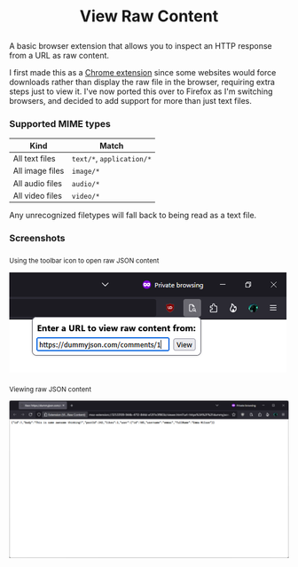 # <p align=center>View Raw Content</p>

A basic browser extension that allows you to inspect an HTTP response from a URL as raw content.

I first made this as a [Chrome extension](https://github.com/AngelWyvern/view-raw-ext) since some websites would force downloads rather than display the raw file in the browser, requiring extra steps just to view it. I've now ported this over to Firefox as I'm switching browsers, and decided to add support for more than just text files.

### Supported MIME types

|      Kind       |           Match           |
|-----------------|---------------------------|
| All text files  | `text/*`, `application/*` |
| All image files | `image/*`                 |
| All audio files | `audio/*`                 |
| All video files | `video/*`                 |

Any unrecognized filetypes will fall back to being read as a text file.

### Screenshots

<sub>Using the toolbar icon to open raw JSON content</sub>

![](screenshots/ss1.png)

<sub>Viewing raw JSON content</sub>

![](screenshots/ss2.png)